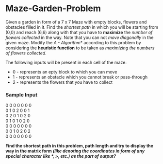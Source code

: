 # Maze-Garden-Problem

Given a garden in form of a 7 x 7 Maze with empty blocks, flowers and obstacles filled in it. Find the *shortest path* in which you will be starting from (0,0) and reach (6,6) along with that you have to **maximize** the *number of flowers collected* in the way. Note that you can not *move diagonally* in the given maze. Modify the **A* - Algorithm** according to this problem by considering the **heuristic function** to be taken as *maximizing the numbers of flowers collected*.

The following inputs will be present in each cell of the maze:
  * 0 - represents an epty block to which you can move
  * 1 - represents an obstacle which you cannot break or pass-through
  * 2 - represents the flowers that you have to collect

### Sample Input
0 0 0 0 0 0 0<br>
0 1 0 2 0 0 1<br>
0 2 0 1 0 2 0<br>
0 1 0 1 0 2 0<br>
0 0 0 0 0 0 0<br>
0 0 1 0 2 0 2<br>
0 0 0 0 0 0 0<br>

<b>Find the shortest path in this problem, path length and try to display the way in the matrix form <i>(like denoting the coordinates in form of any special character like *, >, etc.)<i> as the part of output?<b>

